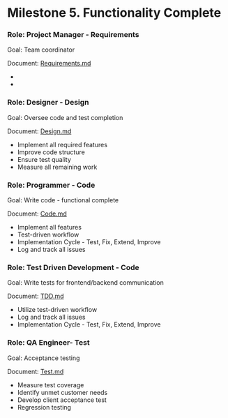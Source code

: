 # Milestone 5. Functionality Complete

### Role: Project Manager - Requirements

Goal: Team coordinator

Document: [Requirements.md](https://github.com/Twitter-Clone/twitter-clone-documentation/blob/master/milestone-5/Requirements.md)

- 
- 


### Role: Designer - Design

Goal: Oversee code and test completion

Document: [Design.md](https://github.com/Twitter-Clone/twitter-clone-documentation/blob/master/milestone-5/Design.md)

- Implement all required features
- Improve code structure
- Ensure test quality
- Measure all remaining work


### Role: Programmer - Code

Goal: Write code - functional complete

Document: [Code.md](https://github.com/Twitter-Clone/twitter-clone-documentation/blob/master/milestone-5/Code.md)

- Implement all features
- Test-driven workflow
- Implementation Cycle - Test, Fix, Extend, Improve
- Log and track all issues


### Role: Test Driven Development - Code

Goal: Write tests for frontend/backend communication

Document: [TDD.md](https://github.com/Twitter-Clone/twitter-clone-documentation/blob/master/milestone-5/TDD.md)

- Utilize test-driven workflow
- Log and track all issues
- Implementation Cycle - Test, Fix, Extend, Improve


### Role: QA Engineer- Test

Goal: Acceptance testing

Document: [Test.md](https://github.com/Twitter-Clone/twitter-clone-documentation/blob/master/milestone-5/Test.md)

- Measure test coverage
- Identify unmet customer needs
- Develop client acceptance test
- Regression testing

